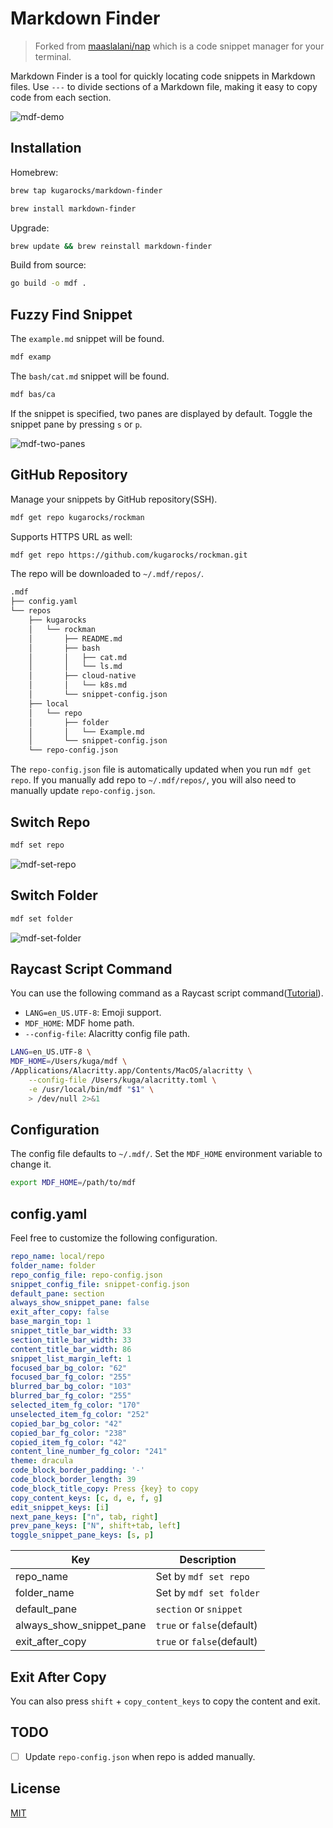 # Markdown Finder

> Forked from [maaslalani/nap](https://github.com/maaslalani/nap) which is a code snippet manager for your terminal.

Markdown Finder is a tool for quickly locating code snippets in Markdown files.
Use `---` to divide sections of a Markdown file,
making it easy to copy code from each section.

![mdf-demo](./assets/mdf-demo.gif)

## Installation

Homebrew:

```bash
brew tap kugarocks/markdown-finder
```

```bash
brew install markdown-finder
```

Upgrade:

```bash
brew update && brew reinstall markdown-finder
```

Build from source:

```bash
go build -o mdf .
```

## Fuzzy Find Snippet

The `example.md` snippet will be found.

```bash
mdf examp
```

The `bash/cat.md` snippet will be found.

```bash
mdf bas/ca
```

If the snippet is specified, two panes are displayed by default.
Toggle the snippet pane by pressing `s` or `p`.

![mdf-two-panes](./assets/mdf-two-panes.png)

## GitHub Repository

Manage your snippets by GitHub repository(SSH).

```bash
mdf get repo kugarocks/rockman
```

Supports HTTPS URL as well:

```bash
mdf get repo https://github.com/kugarocks/rockman.git
```

The repo will be downloaded to `~/.mdf/repos/`.

```txt
.mdf
├── config.yaml
└── repos
    ├── kugarocks
    │   └── rockman
    │       ├── README.md
    │       ├── bash
    │       │   ├── cat.md
    │       │   └── ls.md
    │       ├── cloud-native
    │       │   └── k8s.md
    │       └── snippet-config.json
    ├── local
    │   └── repo
    │       ├── folder
    │       │   └── Example.md
    │       └── snippet-config.json
    └── repo-config.json
```

The `repo-config.json` file is automatically updated when you run `mdf get repo`.
If you manually add repo to `~/.mdf/repos/`, you will also need to manually update `repo-config.json`.

## Switch Repo

```bash
mdf set repo
```

![mdf-set-repo](./assets/mdf-set-repo.gif)

## Switch Folder

```bash
mdf set folder
```

![mdf-set-folder](./assets/mdf-set-folder.gif)

## Raycast Script Command

You can use the following command as a Raycast script command([Tutorial](https://www.youtube.com/watch?v=RIpPFOJtQ-o)).

* `LANG=en_US.UTF-8`: Emoji support.
* `MDF_HOME`: MDF home path.
* `--config-file`: Alacritty config file path.

```bash
LANG=en_US.UTF-8 \
MDF_HOME=/Users/kuga/mdf \
/Applications/Alacritty.app/Contents/MacOS/alacritty \
    --config-file /Users/kuga/alacritty.toml \
    -e /usr/local/bin/mdf "$1" \
    > /dev/null 2>&1
```


## Configuration

The config file defaults to `~/.mdf/`. Set the `MDF_HOME` environment variable to change it.

```bash
export MDF_HOME=/path/to/mdf
```

## config.yaml

Feel free to customize the following configuration.

```yaml
repo_name: local/repo
folder_name: folder
repo_config_file: repo-config.json
snippet_config_file: snippet-config.json
default_pane: section
always_show_snippet_pane: false
exit_after_copy: false
base_margin_top: 1
snippet_title_bar_width: 33
section_title_bar_width: 33
content_title_bar_width: 86
snippet_list_margin_left: 1
focused_bar_bg_color: "62"
focused_bar_fg_color: "255"
blurred_bar_bg_color: "103"
blurred_bar_fg_color: "255"
selected_item_fg_color: "170"
unselected_item_fg_color: "252"
copied_bar_bg_color: "42"
copied_bar_fg_color: "238"
copied_item_fg_color: "42"
content_line_number_fg_color: "241"
theme: dracula
code_block_border_padding: '-'
code_block_border_length: 39
code_block_title_copy: Press {key} to copy
copy_content_keys: [c, d, e, f, g]
edit_snippet_keys: [i]
next_pane_keys: ["n", tab, right]
prev_pane_keys: ["N", shift+tab, left]
toggle_snippet_pane_keys: [s, p]
```

| Key                      | Description             |
|--------------------------|-------------------------|
| repo_name                | Set by `mdf set repo`   |
| folder_name              | Set by `mdf set folder` |
| default_pane             | `section` or `snippet`  |
| always_show_snippet_pane | `true` or `false`(default) |
| exit_after_copy          | `true` or `false`(default) |

## Exit After Copy

You can also press `shift` + `copy_content_keys` to copy the content and exit.

## TODO

- [ ] Update `repo-config.json` when repo is added manually.

## License

[MIT](https://github.com/maaslalani/nap/blob/master/LICENSE)

